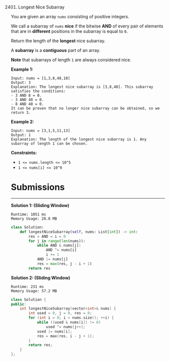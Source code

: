 2401. Longest Nice Subarray

You are given an array `nums` consisting of positive integers.

We call a subarray of `nums` **nice** if the bitwise **AND** of every pair of elements that are in **different** positions in the subarray is equal to `0`.

Return the length of the **longest** nice subarray.

A **subarray** is a **contiguous** part of an array.

**Note** that subarrays of length `1` are always considered nice.

 

**Example 1:**
```
Input: nums = [1,3,8,48,10]
Output: 3
Explanation: The longest nice subarray is [3,8,48]. This subarray satisfies the conditions:
- 3 AND 8 = 0.
- 3 AND 48 = 0.
- 8 AND 48 = 0.
It can be proven that no longer nice subarray can be obtained, so we return 3.
```

**Example 2:**
```
Input: nums = [3,1,5,11,13]
Output: 1
Explanation: The length of the longest nice subarray is 1. Any subarray of length 1 can be chosen.
```

**Constraints:**

* `1 <= nums.length <= 10^5`
* `1 <= nums[i] <= 10^9`

# Submissions
---
**Solution 1: (Sliding Window)**
```
Runtime: 1051 ms
Memory Usage: 28.8 MB
```
```python
class Solution:
    def longestNiceSubarray(self, nums: List[int]) -> int:
        res = AND = i = 0
        for j in range(len(nums)):
            while AND & nums[j]:
                AND ^= nums[i]
                i += 1
            AND |= nums[j]
            res = max(res, j - i + 1)
        return res
```

**Solution 2: (Sliding Window)**
```
Runtime: 231 ms
Memory Usage: 57.2 MB
```
```c++
class Solution {
public:
    int longestNiceSubarray(vector<int>& nums) {
        int used = 0, j = 0, res = 0;
        for (int i = 0; i < nums.size(); ++i) {
            while ((used & nums[i]) != 0)
                used ^= nums[j++];
            used |= nums[i];
            res = max(res, i - j + 1);
        }
        return res;
    }
};
```

